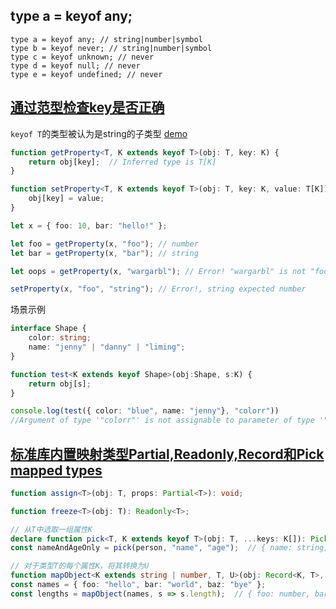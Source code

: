 ## type a = keyof any;
```
type a = keyof any; // string|number|symbol
type b = keyof never; // string|number|symbol
type c = keyof unknown; // never
type d = keyof null; // never
type e = keyof undefined; // never
```

## [通过范型检查key是否正确](http://www.typescriptlang.org/docs/handbook/release-notes/typescript-2-1.html#example-1)
`keyof T`的类型被认为是string的子类型 [demo](http://www.typescriptlang.org/docs/handbook/release-notes/typescript-2-1.html#example)
```ts
function getProperty<T, K extends keyof T>(obj: T, key: K) {
    return obj[key];  // Inferred type is T[K]
}

function setProperty<T, K extends keyof T>(obj: T, key: K, value: T[K]) {
    obj[key] = value;
}

let x = { foo: 10, bar: "hello!" };

let foo = getProperty(x, "foo"); // number
let bar = getProperty(x, "bar"); // string

let oops = getProperty(x, "wargarbl"); // Error! "wargarbl" is not "foo" | "bar"

setProperty(x, "foo", "string"); // Error!, string expected number
```
场景示例
```ts
interface Shape {
    color: string;
    name: "jenny" | "danny" | "liming";
}

function test<K extends keyof Shape>(obj:Shape, s:K) {
    return obj[s];
}

console.log(test({ color: "blue", name: "jenny"}, "colorr"))
//Argument of type '"colorr"' is not assignable to parameter of type '"color" | "name"'.
```

## [标准库内置映射类型Partial,Readonly,Record和Pick](http://www.typescriptlang.org/docs/handbook/release-notes/typescript-2-1.html#partial-readonly-record-and-pick) [mapped types](http://www.typescriptlang.org/docs/handbook/advanced-types.html#mapped-types)
```ts
function assign<T>(obj: T, props: Partial<T>): void;

function freeze<T>(obj: T): Readonly<T>;

// 从T中选取一组属性K
declare function pick<T, K extends keyof T>(obj: T, ...keys: K[]): Pick<T, K>;
const nameAndAgeOnly = pick(person, "name", "age");  // { name: string, age: number }

// 对于类型T的每个属性K，将其转换为U
function mapObject<K extends string | number, T, U>(obj: Record<K, T>, f: (x: T) => U): Record<K, U>
const names = { foo: "hello", bar: "world", baz: "bye" };
const lengths = mapObject(names, s => s.length);  // { foo: number, bar: number, baz: number }
```
